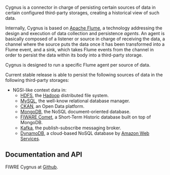 Cygnus is a connector in charge of persisting certain sources of data in certain configured third-party storages, creating a historical view of such data.

Internally, Cygnus is based on [Apache Flume](http://flume.apache.org/), a technology addressing the design and execution of data collection and persistence <i>agents</i>. An agent is basically composed of a listener or source in charge of receiving the data, a channel where the source puts the data once it has been transformed into a Flume event, and a sink, which takes Flume events from the channel in order to persist the data within its body into a third-party storage.

Cygnus is designed to run a specific Flume agent per source of data.

Current stable release is able to persist the following sources of data in the following third-party storages:

* NGSI-like context data in:
    * [HDFS](http://hadoop.apache.org/docs/current/hadoop-project-dist/hadoop-hdfs/HdfsUserGuide.html), the [Hadoop](http://hadoop.apache.org/) distributed file system.
    * [MySQL](https://www.mysql.com/), the well-know relational database manager.
    * [CKAN](http://ckan.org/), an Open Data platform.
    * [MongoDB](https://www.mongodb.org/), the NoSQL document-oriented database.
    * [FIWARE Comet](https://github.com/telefonicaid/IoT-STH), a Short-Term Historic database built on top of MongoDB.
    * [Kafka](http://kafka.apache.org/), the publish-subscribe messaging broker.
    * [DynamoDB](https://aws.amazon.com/dynamodb/), a cloud-based NoSQL database by [Amazon Web Services](https://aws.amazon.com/).

## Documentation and API

FIWRE Cygnus at [Github](https://github.com/telefonicaid/fiware-cygnus).

